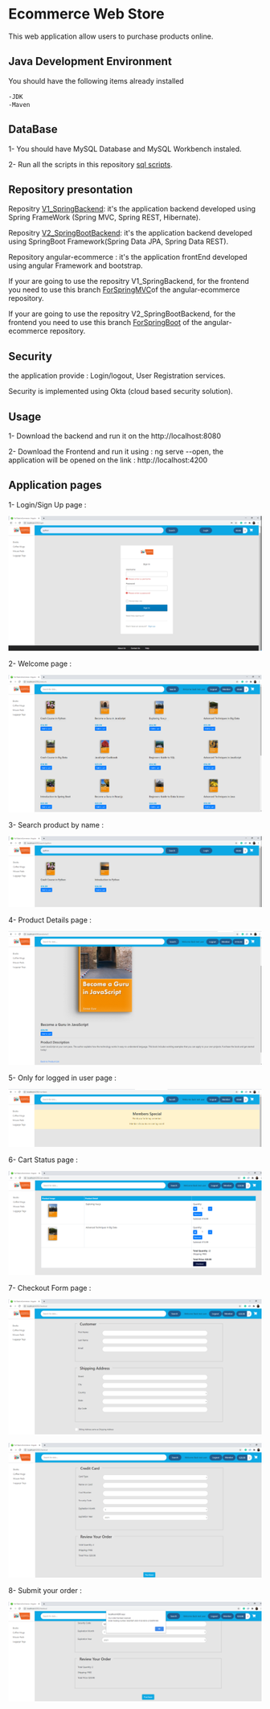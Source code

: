 # Ecommerce Web Store

This web application allow users to purchase products online.


## Java Development Environment

You should have the following items already installed 


	-JDK
	-Maven
	
## DataBase 

1- You should have MySQL Database and MySQL Workbench instaled.


2- Run all the scripts in this repository [sql scripts](https://bitbucket.org/abirouni/sql-scripts/src/master/).

## Repository presontation

Repositry [V1_SpringBackend](https://bitbucket.org/abirouni/v1_springbackend/src/master/): it's the application backend developed using Spring FrameWork (Spring MVC, Spring REST, Hibernate).

Repositry [V2_SpringBootBackend](https://bitbucket.org/abirouni/v2_springbootbackend/src/master/):  it's the application backend developed using SpringBoot Framework(Spring Data JPA, Spring Data REST).

Repository angular-ecommerce : it's the application frontEnd developed using angular Framework and bootstrap.

If your are going to use the repositry V1_SpringBackend, for the frontend you need to use this branch [ForSpringMVC](https://bitbucket.org/abirouni/angular-ecommerce/src/ForSpringMVC/)of the angular-ecommerce repository.


If your are going to use the repositry V2_SpringBootBackend, for the frontend you need to use this branch [ForSpringBoot](https://bitbucket.org/abirouni/angular-ecommerce/src/ForSpringBoot/) of the angular-ecommerce repository.


## Security

the application provide : Login/logout, User Registration services.


Security is implemented using Okta (cloud based security solution).

## Usage 

1- Download the backend and run it on the http://localhost:8080


2- Download the Frontend and run it using : ng serve --open, the application will be opened on the link : http://localhost:4200


## Application pages


1- Login/Sign Up page :


![LoggedInPage](ApplicationPages/LogIn_SignUp.PNG)




2- Welcome page :


![Welcome page ](ApplicationPages/LoggedInPage.PNG )




3- Search product by name :


![SearchByNameContaining](ApplicationPages/SearchByNameContaining.PNG)




4- Product Details page :


![ProductDtail](ApplicationPages/ProductDtail.PNG)



5- Only for logged in user page :


![OnlyForLoggedIn](ApplicationPages/OnlyForLoggedIn.PNG)



6- Cart Status page :


![CartStatusPage](ApplicationPages/CartStatusPage.PNG)




7- Checkout Form page :



![CheckoutPage1](ApplicationPages/CheckoutPage1.PNG)




![CheckoutPage2](ApplicationPages/CheckoutPage2.PNG)




8- Submit your order :



![CheckoutSubmit](ApplicationPages/CheckoutSubmit.PNG)




